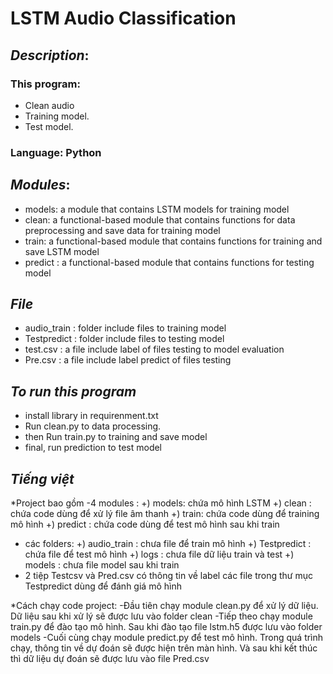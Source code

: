 # LSTM Audio Classification

## ***Description***:

### This program:
* Clean audio
* Training model.
* Test model.


### Language: Python

## ***Modules***:

* models: a module that contains LSTM models for training model 
* clean: a functional-based module that contains functions for data preprocessing and save data for training model
* train:  a functional-based module that contains functions for training and save LSTM model
* predict :  a functional-based module that contains functions for testing model
## ***File***
* audio_train : folder include files to training model
* Testpredict : folder include files to testing model
* test.csv : a file include label of files testing to model evaluation
* Pre.csv  : a file include label predict of files testing 
## ***To run this program***

* install library in requirenment.txt
* Run clean.py to data processing.
* then Run train.py to training and save model
* final, run prediction to test model
## ***Tiếng việt***
*Project bao gồm 
-4 modules :
+) models: chứa mô hình LSTM
+) clean : chứa code dùng để xử lý file âm thanh
+) train: chứa code dùng để training mô hình
+) predict : chứa code dùng để test mô hình sau khi train
- các folders:
+) audio_train : chưa file để train mô hình
+) Testpredict : chứa file để test mô hình
+) logs : chưa file dữ liệu train và test
+) models : chưa file model sau khi train
- 2 tiệp Testcsv và Pred.csv có thông tin về label các file trong thư mục Testpredict dùng để đánh giá mô hình

*Cách chạy code project:
-Đầu tiên chạy module clean.py để xử lý dữ liệu. Dữ liệu sau khi xử lý sẽ được lưu vào folder clean
-Tiếp theo chạy module train.py để đào tạo mô hình. Sau khi đào tạo file lstm.h5 được lưu vào folder models
-Cuối cùng chạy module predict.py để test mô hình. Trong quá trình chạy, thông tin về dự đoán sẽ được hiện trên màn hình.
 Và sau khi kết thúc thì dữ liệu dự đoán sẽ được lưu vào file Pred.csv
